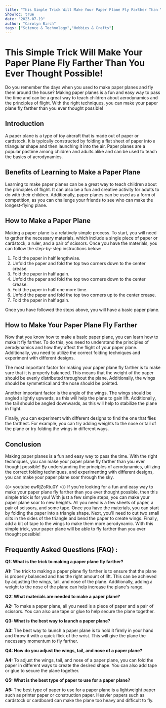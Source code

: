 ```yaml
---
title: "This Simple Trick Will Make Your Paper Plane Fly Farther Than You Ever Thought Possible!"
ShowToc: true 
date: "2023-07-19"
author: "Carolyn Birch" 
tags: ["Science & Technology","Hobbies & Crafts"]
---
```

# This Simple Trick Will Make Your Paper Plane Fly Farther Than You Ever Thought Possible!

Do you remember the days when you used to make paper planes and fly them around the house? Making paper planes is a fun and easy way to pass the time and can be a great way to teach children about aerodynamics and the principles of flight. With the right techniques, you can make your paper plane fly farther than you ever thought possible!

## Introduction

A paper plane is a type of toy aircraft that is made out of paper or cardstock. It is typically constructed by folding a flat sheet of paper into a triangular shape and then launching it into the air. Paper planes are a popular pastime among children and adults alike and can be used to teach the basics of aerodynamics.

## Benefits of Learning to Make a Paper Plane

Learning to make paper planes can be a great way to teach children about the principles of flight. It can also be a fun and creative activity for adults to do with their children. Additionally, paper planes can be used as a form of competition, as you can challenge your friends to see who can make the longest-flying plane.

## How to Make a Paper Plane

Making a paper plane is a relatively simple process. To start, you will need to gather the necessary materials, which include a single piece of paper or cardstock, a ruler, and a pair of scissors. Once you have the materials, you can follow the step-by-step instructions below:

1. Fold the paper in half lengthwise.
2. Unfold the paper and fold the top two corners down to the center crease.
3. Fold the paper in half again.
4. Unfold the paper and fold the top two corners down to the center crease.
5. Fold the paper in half one more time.
6. Unfold the paper and fold the top two corners up to the center crease.
7. Fold the paper in half again.

Once you have followed the steps above, you will have a basic paper plane.

## How to Make Your Paper Plane Fly Farther

Now that you know how to make a basic paper plane, you can learn how to make it fly farther. To do this, you need to understand the principles of aerodynamics and how they affect the flight of your paper plane. Additionally, you need to utilize the correct folding techniques and experiment with different designs.

The most important factor for making your paper plane fly farther is to make sure that it is properly balanced. This means that the weight of the paper should be evenly distributed throughout the plane. Additionally, the wings should be symmetrical and the nose should be pointed.

Another important factor is the angle of the wings. The wings should be angled slightly upwards, as this will help the plane to gain lift. Additionally, the tail should be angled downwards, as this will help to stabilize the plane in flight.

Finally, you can experiment with different designs to find the one that flies the farthest. For example, you can try adding weights to the nose or tail of the plane or try folding the wings in different ways.

## Conclusion

Making paper planes is a fun and easy way to pass the time. With the right techniques, you can make your paper plane fly farther than you ever thought possible! By understanding the principles of aerodynamics, utilizing the correct folding techniques, and experimenting with different designs, you can make your paper plane soar through the sky.

{{< youtube ewRjZoRtu0Y >}} 
If you're looking for a fun and easy way to make your paper plane fly farther than you ever thought possible, then this simple trick is for you! With just a few simple steps, you can make your paper plane soar to new heights. All you need is a few sheets of paper, a pair of scissors, and some tape. Once you have the materials, you can start by folding the paper into a triangle shape. Next, you'll need to cut two small slits in the sides of the triangle and bend the paper to create wings. Finally, add a bit of tape to the wings to make them more aerodynamic. With this simple trick, your paper plane will be able to fly farther than you ever thought possible!

## Frequently Asked Questions (FAQ) :
**Q1: What is the trick to making a paper plane fly farther?**

**A1:** The trick to making a paper plane fly farther is to ensure that the plane is properly balanced and has the right amount of lift. This can be achieved by adjusting the wings, tail, and nose of the plane. Additionally, adding a weight to the nose of the plane can help increase the plane's range. 

**Q2: What materials are needed to make a paper plane?**

**A2:** To make a paper plane, all you need is a piece of paper and a pair of scissors. You can also use tape or glue to help secure the plane together. 

**Q3: What is the best way to launch a paper plane?**

**A3:** The best way to launch a paper plane is to hold it firmly in your hand and throw it with a quick flick of the wrist. This will give the plane the necessary momentum to fly farther. 

**Q4: How do you adjust the wings, tail, and nose of a paper plane?**

**A4:** To adjust the wings, tail, and nose of a paper plane, you can fold the paper in different ways to create the desired shape. You can also add tape or glue to secure the plane together. 

**Q5: What is the best type of paper to use for a paper plane?**

**A5:** The best type of paper to use for a paper plane is a lightweight paper such as printer paper or construction paper. Heavier papers such as cardstock or cardboard can make the plane too heavy and difficult to fly.





